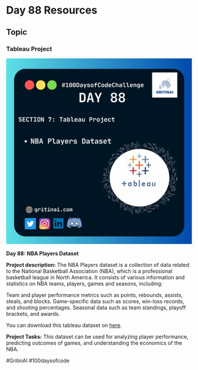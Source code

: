 # Day 88 Resources

## Topic

### Tableau Project

![100 days of code Day 88](https://github.com/GritinAI/100daysofcode2.0/blob/main/Images/Day88.jpg)

**Day 88: NBA Players Dataset**

**Project description:** The NBA Players dataset is a collection of data related to the National Basketball Association (NBA), which is a professional basketball league in North America. It consists of various information and statistics on NBA teams, players, games and seasons, including:


Team and player performance metrics such as points, rebounds, assists, steals, and blocks.
Game-specific data such as scores, win-loss records, and shooting percentages.
Seasonal data such as team standings, playoff brackets, and awards.

You can download this tableau dataset on  [here](https://www.kaggle.com/datasets/justinas/nba-players-data/download?datasetVersionNumber=4&ref=hackernoon.com).


**Project Tasks:**
This dataset can be used for analyzing player performance, predicting outcomes of games, and understanding the economics of the NBA.


#GritinAI #100daysofcode


